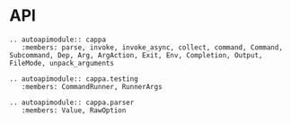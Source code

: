 # API

```{eval-rst}
.. autoapimodule:: cappa
   :members: parse, invoke, invoke_async, collect, command, Command, Subcommand, Dep, Arg, ArgAction, Exit, Env, Completion, Output, FileMode, unpack_arguments
```

```{eval-rst}
.. autoapimodule:: cappa.testing
   :members: CommandRunner, RunnerArgs
```

```{eval-rst}
.. autoapimodule:: cappa.parser
   :members: Value, RawOption
```
